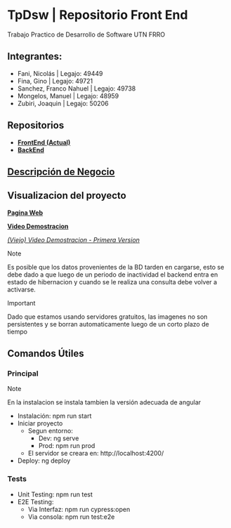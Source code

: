 # TpDsw | Repositorio Front End

Trabajo Practico de Desarrollo de Software UTN FRRO

## Integrantes:

- Fani, Nicolás | Legajo: 49449
- Fina, Gino | Legajo: 49721
- Sanchez, Franco Nahuel | Legajo: 49738
- Mongelos, Manuel | Legajo: 48959
- Zubiri, Joaquin | Legajo: 50206

## Repositorios

- [**FrontEnd (Actual)**](https://github.com/fraancosan/gymScriptFE)
- [**BackEnd**](https://github.com/JoaquinZubiri/ServidorDSW)

## [Descripción de Negocio](https://drive.google.com/file/d/1wwekkTi99xBK9NEA6BUtu4bnYpEpjds7/view?usp=sharing)

## Visualizacion del proyecto

[**Pagina Web**](https://francosanchez.me/gymScriptFE/home)

[**Video Demostracion**](https://youtu.be/u8zHUxM0M9Q)

[_(Viejo) Video Demostracion - Primera Version_](https://youtu.be/uJMpIO53Nyk)

> [!NOTE]
> Es posible que los datos provenientes de la BD tarden en cargarse, esto se debe dado a que luego de un periodo de inactividad el backend entra en estado de hibernacion y cuando se le realiza una consulta debe volver a activarse.

> [!IMPORTANT]
> Dado que estamos usando servidores gratuitos, las imagenes no son persistentes y se borran automaticamente luego de un corto plazo de tiempo

## Comandos Útiles

### Principal

> [!NOTE]
> En la instalacion se instala tambien la versión adecuada de angular

- Instalación: npm run start
- Iniciar proyecto
  - Segun entorno:
    - Dev: ng serve
    - Prod: npm run prod
  - El servidor se creara en: http://localhost:4200/
- Deploy: ng deploy

### Tests

- Unit Testing: npm run test
- E2E Testing:
  - Via Interfaz: npm run cypress:open
  - Via consola: npm run test:e2e
